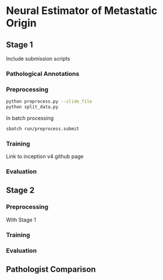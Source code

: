 # Neural Estimator of Metastatic Origin



## Stage 1

Include submission scripts


### Pathological Annotations

### Preprocessing

```bash
python preprocess.py --slide_file
python split_data.py
```

In batch processing

```bash
sbatch run/preprocess.submit
```

### Training

Link to inception v4 github page

### Evaluation


## Stage 2

### Preprocessing

With Stage 1

### Training

### Evaluation

## Pathologist Comparison



